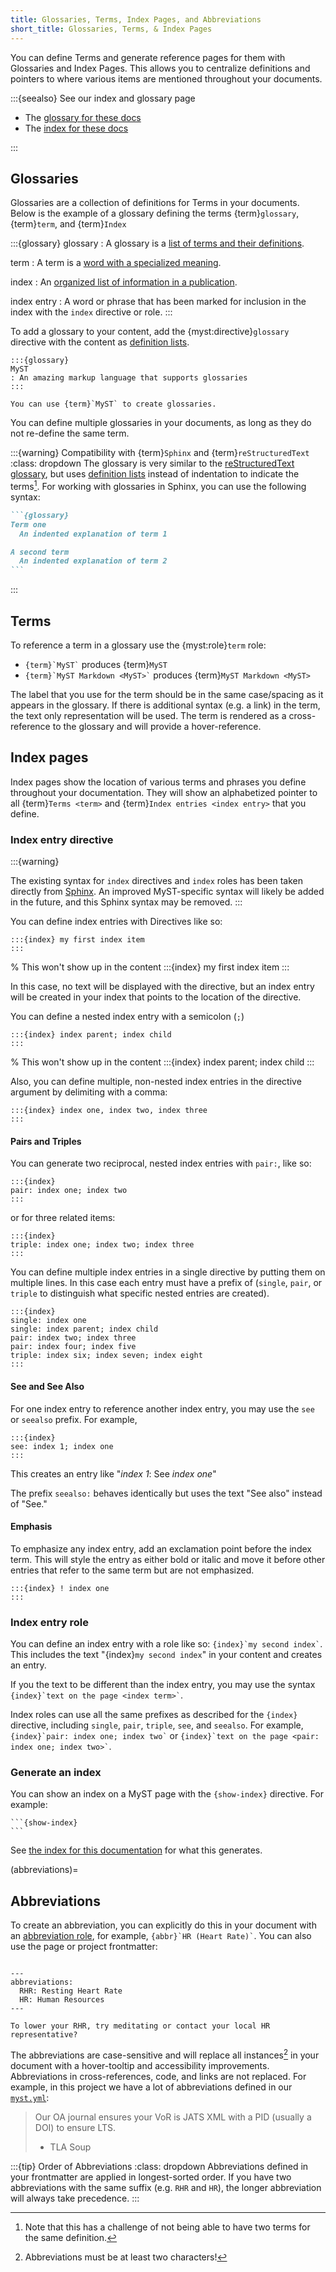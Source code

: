 ```yaml
---
title: Glossaries, Terms, Index Pages, and Abbreviations
short_title: Glossaries, Terms, & Index Pages
---
```


You can define Terms and generate reference pages for them with Glossaries and Index Pages. This allows you to centralize definitions and pointers to where various items are mentioned throughout your documents.

:::{seealso} See our index and glossary page

- The [glossary for these docs](#glossary-page)
- The [index for these docs](#index-page)

:::

## Glossaries

Glossaries are a collection of definitions for Terms in your documents.
Below is the example of a glossary defining the terms {term}`glossary`, {term}`term`, and {term}`Index`

:::{glossary}
glossary
: A glossary is a [list of terms and their definitions](https://en.wikipedia.org/wiki/Glossary).

term
: A term is a [word with a specialized meaning](https://en.wikipedia.org/wiki/Terminology).

index
: An [organized list of information in a publication](<https://en.wikipedia.org/wiki/Index_(publishing)>).

index entry
: A word or phrase that has been marked for inclusion in the index with the `index` directive or role.
:::

To add a glossary to your content, add the {myst:directive}`glossary` directive with the content as [definition lists](#definition-lists).

```{myst}
:::{glossary}
MyST
: An amazing markup language that supports glossaries
:::

You can use {term}`MyST` to create glossaries.
```

You can define multiple glossaries in your documents, as long as they do not re-define the same term.

:::{warning} Compatibility with {term}`Sphinx` and {term}`reStructuredText`
:class: dropdown
The glossary is very similar to the [reStructuredText glossary](https://www.sphinx-doc.org/en/master/usage/restructuredtext/directives.html#glossary), but uses [definition lists](#definition-lists) instead of indentation to indicate the terms[^drawback]. For working with glossaries in Sphinx, you can use the following syntax:

````markdown
```{glossary}
Term one
  An indented explanation of term 1

A second term
  An indented explanation of term 2
```
````

[^drawback]: Note that this has a challenge of not being able to have two terms for the same definition.

:::

## Terms

To reference a term in a glossary use the {myst:role}`term` role:

- `` {term}`MyST` `` produces {term}`MyST`
- `` {term}`MyST Markdown <MyST>` `` produces {term}`MyST Markdown <MyST>`

The label that you use for the term should be in the same case/spacing as it appears in the glossary. If there is additional syntax (e.g. a link) in the term, the text only representation will be used. The term is rendered as a cross-reference to the glossary and will provide a hover-reference.

## Index pages

Index pages show the location of various terms and phrases you define throughout your documentation.
They will show an alphabetized pointer to all {term}`Terms <term>` and {term}`Index entries <index entry>` that you define.

### Index entry directive

:::{warning}

The existing syntax for `index` directives and `index` roles has been taken directly from [Sphinx](https://www.sphinx-doc.org/en/master/usage/restructuredtext/directives.html#index-generating-markup). An improved MyST-specific syntax will likely be added in the future, and this Sphinx syntax may be removed.
:::

You can define index entries with Directives like so:

```
:::{index} my first index item
:::
```

% This won't show up in the content
:::{index} my first index item
:::

In this case, no text will be displayed with the directive, but an index entry will be created in your index that points to the location of the directive.

You can define a nested index entry with a semicolon (`;`)

```
:::{index} index parent; index child
:::
```

% This won't show up in the content
:::{index} index parent; index child
:::

Also, you can define multiple, non-nested index entries in the directive argument by delimiting with a comma:

```
:::{index} index one, index two, index three
:::
```

#### Pairs and Triples

You can generate two reciprocal, nested index entries with `pair:`, like so:

```
:::{index}
pair: index one; index two
:::
```

or for three related items:

```
:::{index}
triple: index one; index two; index three
:::
```

You can define multiple index entries in a single directive by putting them on multiple lines. In this case each entry must have a prefix of (`single`, `pair`, or `triple` to distinguish what specific nested entries are created).

```
:::{index}
single: index one
single: index parent; index child
pair: index two; index three
pair: index four; index five
triple: index six; index seven; index eight
:::
```

#### See and See Also

For one index entry to reference another index entry, you may use the `see` or `seealso` prefix. For example,

```
:::{index}
see: index 1; index one
:::
```

This creates an entry like "_index 1_: See _index one_"

The prefix `seealso:` behaves identically but uses the text "See also" instead of "See."

#### Emphasis

To emphasize any index entry, add an exclamation point before the index term. This will style the entry as either bold or italic and move it before other entries that refer to the same term but are not emphasized.

```
:::{index} ! index one
:::
```

### Index entry role

You can define an index entry with a role like so: `` {index}`my second index` ``.
This includes the text "{index}`my second index`" in your content and creates an entry.

If you the text to be different than the index entry, you may use the syntax `` {index}`text on the page <index term>` ``.

Index roles can use all the same prefixes as described for the `{index}` directive, including `single`, `pair`, `triple`, `see`, and `seealso`. For example, `` {index}`pair: index one; index two` `` or `` {index}`text on the page <pair: index one; index two>` ``.

### Generate an index

You can show an index on a MyST page with the `{show-index}` directive.
For example:

````
```{show-index}
```
````

See [the index for this documentation](#index-page) for what this generates.

(abbreviations)=

## Abbreviations

To create an abbreviation, you can explicitly do this in your document with an [abbreviation role](#abbr-role), for example, `` {abbr}`HR (Heart Rate)` ``. You can also use the page or project frontmatter:

```{myst}

---
abbreviations:
  RHR: Resting Heart Rate
  HR: Human Resources
---

To lower your RHR, try meditating or contact your local HR representative?
```

The abbreviations are case-sensitive and will replace all instances[^1] in your document with a hover-tooltip and accessibility improvements. Abbreviations in cross-references, code, and links are not replaced. For example, in this project we have a lot of abbreviations defined in our [`myst.yml`](./myst.yml):

[^1]: Abbreviations must be at least two characters!

> Our OA journal ensures your VoR is JATS XML with a PID (usually a DOI) to ensure LTS.
>
> - TLA Soup

:::{tip} Order of Abbreviations
:class: dropdown
Abbreviations defined in your frontmatter are applied in longest-sorted order. If you have two abbreviations with the same suffix (e.g. `RHR` and `HR`), the longer abbreviation will always take precedence.
:::
